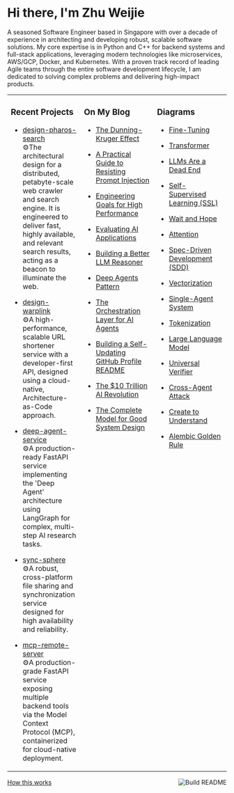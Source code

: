 # Hi there, I'm Zhu Weijie

A seasoned Software Engineer based in Singapore with over a decade of experience in architecting and developing robust, scalable software solutions. My core expertise is in Python and C++ for backend systems and full-stack applications, leveraging modern technologies like microservices, AWS/GCP, Docker, and Kubernetes. With a proven track record of leading Agile teams through the entire software development lifecycle, I am dedicated to solving complex problems and delivering high-impact products.

<table>
<tr>
<td valign="top" width="33%">

### Recent Projects
<!-- recent_projects starts -->
* [design-pharos-search](https://github.com/zhu-weijie/design-pharos-search)<br/>⚙️The architectural design for a distributed, petabyte-scale web crawler and search engine. It is engineered to deliver fast, highly available, and relevant search results, acting as a beacon to illuminate the web.

* [design-warplink](https://github.com/zhu-weijie/design-warplink)<br/>⚙️A high-performance, scalable URL shortener service with a developer-first API, designed using a cloud-native, Architecture-as-Code approach.

* [deep-agent-service](https://github.com/zhu-weijie/deep-agent-service)<br/>⚙️A production-ready FastAPI service implementing the 'Deep Agent' architecture using LangGraph for complex, multi-step AI research tasks.

* [sync-sphere](https://github.com/zhu-weijie/sync-sphere)<br/>⚙️A robust, cross-platform file sharing and synchronization service designed for high availability and reliability.

* [mcp-remote-server](https://github.com/zhu-weijie/mcp-remote-server)<br/>⚙️A production-grade FastAPI service exposing multiple backend tools via the Model Context Protocol (MCP), containerized for cloud-native deployment.
<!-- recent_projects ends -->

</td>
<td valign="top" width="33%">

### On My Blog
<!-- blog starts -->
* [The Dunning-Kruger Effect](https://zhu-weijie.github.io/posts/2025-09-27-dunning-kruger-effect/)

* [A Practical Guide to Resisting Prompt Injection](https://zhu-weijie.github.io/posts/2025-09-24-resisting-prompt-injection/)

* [Engineering Goals for High Performance](https://zhu-weijie.github.io/posts/2025-09-17-high-performance/)

* [Evaluating AI Applications](https://zhu-weijie.github.io/posts/2025-09-12-evaluating-ai-applications/)

* [Building a Better LLM Reasoner](https://zhu-weijie.github.io/posts/2025-09-10-llm-reasoner/)

* [Deep Agents Pattern](https://zhu-weijie.github.io/posts/2025-09-10-deep-agents/)

* [The Orchestration Layer for AI Agents](https://zhu-weijie.github.io/posts/2025-09-01-the-orchestration-layer-for-ai-agents/)

* [Building a Self-Updating GitHub Profile README](https://zhu-weijie.github.io/posts/2025-08-31-building-a-self-updating-github-profile-readme/)

* [The $10 Trillion AI Revolution](https://zhu-weijie.github.io/posts/2025-08-31-the-ten-trillion-dollars-ai-revolution/)

* [The Complete Model for Good System Design](https://zhu-weijie.github.io/posts/2025-08-31-the-complete-model-for-good-system-design/)
<!-- blog ends -->

</td>
<td valign="top" width="33%">

### Diagrams
<!-- diagrams starts -->
* [Fine-Tuning](https://zhu-weijie.github.io/posts/2025-10-04-fine-tuning/)

* [Transformer](https://zhu-weijie.github.io/posts/2025-10-03-transformer/)

* [LLMs Are a Dead End](https://zhu-weijie.github.io/posts/2025-10-02-llms-are-a-dead-end/)

* [Self-Supervised Learning (SSL)](https://zhu-weijie.github.io/posts/2025-10-02-ssl/)

* [Wait and Hope](https://zhu-weijie.github.io/posts/2025-10-02-wait-and-hope/)

* [Attention](https://zhu-weijie.github.io/posts/2025-10-01-attention/)

* [Spec-Driven Development (SDD)](https://zhu-weijie.github.io/posts/2025-09-30-sdd/)

* [Vectorization](https://zhu-weijie.github.io/posts/2025-09-27-vectorization/)

* [Single-Agent System](https://zhu-weijie.github.io/posts/2025-09-26-single-agent-system/)

* [Tokenization](https://zhu-weijie.github.io/posts/2025-09-26-tokenization/)

* [Large Language Model](https://zhu-weijie.github.io/posts/2025-09-26-llm/)

* [Universal Verifier](https://zhu-weijie.github.io/posts/2025-09-25-universal-verifier/)

* [Cross-Agent Attack](https://zhu-weijie.github.io/posts/2025-09-25-cross-agent-attack/)

* [Create to Understand](https://zhu-weijie.github.io/posts/2025-09-25-create-to-understand/)

* [Alembic Golden Rule](https://zhu-weijie.github.io/posts/2025-09-24-alembic/)
<!-- diagrams ends -->

</td>
</tr>
</table>

<a href="https://github.com/zhu-weijie/zhu-weijie/actions"><img src="https://github.com/zhu-weijie/zhu-weijie/workflows/Build%20README/badge.svg" align="right" alt="Build README"></a><a href="https://zhu-weijie.github.io/posts/2025-08-31-building-a-self-updating-github-profile-readme/">How this works</a>
